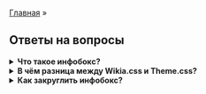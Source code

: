 [Главная](README.md) »

## Ответы на вопросы

<details><summary><b>Что такое инфобокс?</b></summary>
<blockquote>
Инфобоксы используются на подавляющем большинстве википроектов. С их помощью можно кратко рассказать читателю о предмете статьи, выделить ключевую информацию, создать единое оформление вики.
<a href="https://community.fandom.com/ru/wiki/Справка:Инфобоксы">Источник</a>
</blockquote>
</details>

<details><summary><b>В чём разница между Wikia.css и Theme.css?</b></summary>
<blockquote>
Themes.css was a convention used by the (then) Community Technical and Vanguard teams to isolate Portable Infobox relevant code. There's not a significant difference, beyond making it somewhat easier to find CSS blocks.
<a href="https://portability.fandom.com/f/p/3825974047146002626">Источник</a>
</blockquote>
</details>

<details><summary><b>Как закруглить инфобокс?</b></summary>
<blockquote>

~~~
.portable-infobox.type-название_темы {
	border-radius: 8px;
}
.portable-infobox.type-название_темы .pi-title {
	border-radius: 8px 8px 0px 0px;
}
~~~
</blockquote>
</details>

